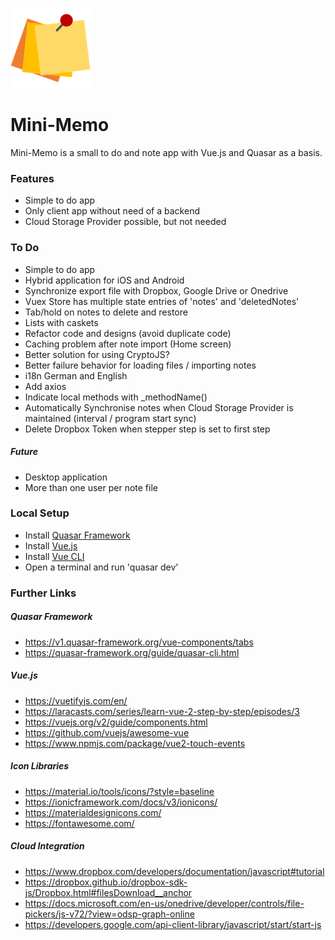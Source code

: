 ![Alt text](/src/statics/logo_three_post_its/three_post_its_128x128.png?raw=true "Mini-Memo Logo")
# Mini-Memo

Mini-Memo is a small to do and note app with Vue.js and Quasar as a basis.

### Features
- Simple to do app
- Only client app without need of a backend
- Cloud Storage Provider possible, but not needed

### To Do 
- Simple to do app
- Hybrid application for iOS and Android
- Synchronize export file with Dropbox, Google Drive or Onedrive
- Vuex Store has multiple state entries of 'notes' and 'deletedNotes'
- Tab/hold on notes to delete and restore
- Lists with caskets
- Refactor code and designs (avoid duplicate code)
- Caching problem after note import (Home screen)
- Better solution for using CryptoJS?
- Better failure behavior for loading files / importing notes
- i18n German and English
- Add axios
- Indicate local methods with _methodName()
- Automatically Synchronise notes when Cloud Storage Provider is maintained (interval / program start sync)
- Delete Dropbox Token when stepper step is set to first step

##### Future
- Desktop application
- More than one user per note file

### Local Setup
- Install [Quasar Framework](https://v1.quasar-framework.org/quasar-cli/installation)
- Install [Vue.js](https://vuejs.org/)
- Install [Vue CLI](https://cli.vuejs.org)
- Open a terminal and run 'quasar dev'

### Further Links

##### Quasar Framework
- https://v1.quasar-framework.org/vue-components/tabs
- https://quasar-framework.org/guide/quasar-cli.html

##### Vue.js
- https://vuetifyjs.com/en/
- https://laracasts.com/series/learn-vue-2-step-by-step/episodes/3
- https://vuejs.org/v2/guide/components.html
- https://github.com/vuejs/awesome-vue
- https://www.npmjs.com/package/vue2-touch-events

##### Icon Libraries
- https://material.io/tools/icons/?style=baseline
- https://ionicframework.com/docs/v3/ionicons/
- https://materialdesignicons.com/
- https://fontawesome.com/

##### Cloud Integration
- https://www.dropbox.com/developers/documentation/javascript#tutorial
- https://dropbox.github.io/dropbox-sdk-js/Dropbox.html#filesDownload__anchor
- https://docs.microsoft.com/en-us/onedrive/developer/controls/file-pickers/js-v72/?view=odsp-graph-online
- https://developers.google.com/api-client-library/javascript/start/start-js
